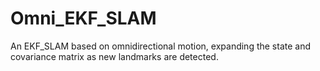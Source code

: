 # Omni_EKF_SLAM
An EKF_SLAM based on omnidirectional motion, expanding the state and covariance matrix as new landmarks are detected.
